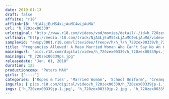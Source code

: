 ```yaml
---
date: 2019-01-13
draft: false
affsite: "r18"
afflinkr18: "NjA4LjEuMS4xLjAuMC4wLjAuMA"
url: "h_720zex00339"
urloriginal: "http://www.r18.com/videos/vod/movies/detail/-/id=h_720zex00339"
urlfinal: "http://media.r18.com/track/NjA4LjEuMS4xLjAuMC4wLjAuMA/videos/vod/movies/detail/-/id=h_720zex00339"
samplevid: "awspv3001.r18.com/litevideo/freepv/h/h_7/h_720zex00339/h_720zex00339_dmb_w.mp4"
title: "Pregnancies Allowed! A Maso Married Woman Who Can't Say No An Obedient Creampie Cum Bucket Pussy! Kaede-san (30 Years Old)"
mainimgurl: "pics.r18.com/digital/video/h_720zex00339/h_720zex00339ps.jpg"
mainimgs: "h_720zex00339ps.jpg"
releasedate: "Jan. 01, 2018"
duration: 125
productioncomp: "Peters MAX"
girls: ['----']
categories: ['Ropes & Ties', 'Married Woman', 'School Uniform', 'Creampie', 'Sex Toys', 'Hi-Def']
imgurls: ['pics.r18.com/digital/video/h_720zex00339/h_720zex00339jp-1.jpg', 'pics.r18.com/digital/video/h_720zex00339/h_720zex00339jp-2.jpg', 'pics.r18.com/digital/video/h_720zex00339/h_720zex00339jp-3.jpg', 'pics.r18.com/digital/video/h_720zex00339/h_720zex00339jp-4.jpg', 'pics.r18.com/digital/video/h_720zex00339/h_720zex00339jp-5.jpg', 'pics.r18.com/digital/video/h_720zex00339/h_720zex00339jp-6.jpg', 'pics.r18.com/digital/video/h_720zex00339/h_720zex00339jp-7.jpg', 'pics.r18.com/digital/video/h_720zex00339/h_720zex00339jp-8.jpg', 'pics.r18.com/digital/video/h_720zex00339/h_720zex00339jp-9.jpg', 'pics.r18.com/digital/video/h_720zex00339/h_720zex00339jp-10.jpg', 'pics.r18.com/digital/video/h_720zex00339/h_720zex00339jp-11.jpg', 'pics.r18.com/digital/video/h_720zex00339/h_720zex00339jp-12.jpg', 'pics.r18.com/digital/video/h_720zex00339/h_720zex00339jp-13.jpg', 'pics.r18.com/digital/video/h_720zex00339/h_720zex00339jp-14.jpg', 'pics.r18.com/digital/video/h_720zex00339/h_720zex00339jp-15.jpg', 'pics.r18.com/digital/video/h_720zex00339/h_720zex00339jp-16.jpg', 'pics.r18.com/digital/video/h_720zex00339/h_720zex00339jp-17.jpg', 'pics.r18.com/digital/video/h_720zex00339/h_720zex00339jp-18.jpg', 'pics.r18.com/digital/video/h_720zex00339/h_720zex00339jp-19.jpg', 'pics.r18.com/digital/video/h_720zex00339/h_720zex00339jp-20.jpg']
imgs: ['h_720zex00339jp-1.jpg', 'h_720zex00339jp-2.jpg', 'h_720zex00339jp-3.jpg', 'h_720zex00339jp-4.jpg', 'h_720zex00339jp-5.jpg', 'h_720zex00339jp-6.jpg', 'h_720zex00339jp-7.jpg', 'h_720zex00339jp-8.jpg', 'h_720zex00339jp-9.jpg', 'h_720zex00339jp-10.jpg', 'h_720zex00339jp-11.jpg', 'h_720zex00339jp-12.jpg', 'h_720zex00339jp-13.jpg', 'h_720zex00339jp-14.jpg', 'h_720zex00339jp-15.jpg', 'h_720zex00339jp-16.jpg', 'h_720zex00339jp-17.jpg', 'h_720zex00339jp-18.jpg', 'h_720zex00339jp-19.jpg', 'h_720zex00339jp-20.jpg']
---
```

